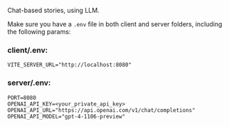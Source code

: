 Chat-based stories, using LLM.

Make sure you have a `.env` file in both client and server folders, including the following params:

### client/.env:

```
VITE_SERVER_URL="http://localhost:8080"
```

### server/.env:

```
PORT=8080
OPENAI_API_KEY=<your_private_api_key>
OPENAI_API_URL="https://api.openai.com/v1/chat/completions"
OPENAI_API_MODEL="gpt-4-1106-preview"
```
